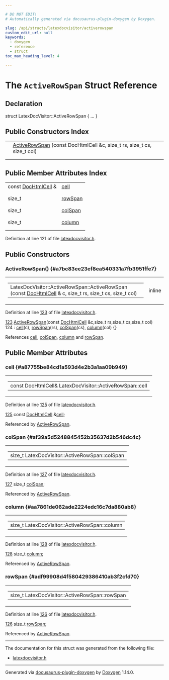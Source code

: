 ```yaml
---

# DO NOT EDIT!
# Automatically generated via docusaurus-plugin-doxygen by Doxygen.

slug: /api/structs/latexdocvisitor/activerowspan
custom_edit_url: null
keywords:
  - doxygen
  - reference
  - struct
toc_max_heading_level: 4

---
```


<div class="doxyPage">

# The `ActiveRowSpan` Struct Reference



## Declaration

<div class="doxyDeclaration">
struct LatexDocVisitor::ActiveRowSpan { ... }
</div>

## Public Constructors Index

<table class="doxyMembersIndex">

<tr class="doxyMemberIndexItem">
<td class="doxyMemberIndexItemType" align="left" valign="top"></td>
<td class="doxyMemberIndexItemName" align="left" valign="top"><a href="#a7bc83ee23ef8ea540331a7fb3951ffe7">ActiveRowSpan</a> (const DocHtmlCell &amp;c, size_t rs, size_t cs, size_t col)</td>
</tr>
<tr class="doxyMemberIndexDescription">
<td class="doxyMemberIndexDescriptionLeft"></td>
<td class="doxyMemberIndexDescriptionRight">
</td>
</tr>
<tr class="doxyMemberIndexSeparator">
<td class="doxyMemberIndexSeparator" colspan="2"></td>
</tr>

</table>

## Public Member Attributes Index

<table class="doxyMembersIndex">

<tr class="doxyMemberIndexItem">
<td class="doxyMemberIndexItemType" align="left" valign="top">const <a href="/web-doxygen/docs/api/classes/dochtmlcell">DocHtmlCell</a> &amp;</td>
<td class="doxyMemberIndexItemName" align="left" valign="top"><a href="#a87755be84cd1a593d4e2b3a1aa09b949">cell</a></td>
</tr>
<tr class="doxyMemberIndexDescription">
<td class="doxyMemberIndexDescriptionLeft"></td>
<td class="doxyMemberIndexDescriptionRight">
</td>
</tr>
<tr class="doxyMemberIndexSeparator">
<td class="doxyMemberIndexSeparator" colspan="2"></td>
</tr>

<tr class="doxyMemberIndexItem">
<td class="doxyMemberIndexItemType" align="left" valign="top">size_t</td>
<td class="doxyMemberIndexItemName" align="left" valign="top"><a href="#adf99908d4f580429386410ab3f2cfd70">rowSpan</a></td>
</tr>
<tr class="doxyMemberIndexDescription">
<td class="doxyMemberIndexDescriptionLeft"></td>
<td class="doxyMemberIndexDescriptionRight">
</td>
</tr>
<tr class="doxyMemberIndexSeparator">
<td class="doxyMemberIndexSeparator" colspan="2"></td>
</tr>

<tr class="doxyMemberIndexItem">
<td class="doxyMemberIndexItemType" align="left" valign="top">size_t</td>
<td class="doxyMemberIndexItemName" align="left" valign="top"><a href="#af39a5d5248845452b35637d2b546dc4c">colSpan</a></td>
</tr>
<tr class="doxyMemberIndexDescription">
<td class="doxyMemberIndexDescriptionLeft"></td>
<td class="doxyMemberIndexDescriptionRight">
</td>
</tr>
<tr class="doxyMemberIndexSeparator">
<td class="doxyMemberIndexSeparator" colspan="2"></td>
</tr>

<tr class="doxyMemberIndexItem">
<td class="doxyMemberIndexItemType" align="left" valign="top">size_t</td>
<td class="doxyMemberIndexItemName" align="left" valign="top"><a href="#aa7861de062ade2224edc16c7da880ab8">column</a></td>
</tr>
<tr class="doxyMemberIndexDescription">
<td class="doxyMemberIndexDescriptionLeft"></td>
<td class="doxyMemberIndexDescriptionRight">
</td>
</tr>
<tr class="doxyMemberIndexSeparator">
<td class="doxyMemberIndexSeparator" colspan="2"></td>
</tr>

</table>


<p>Definition at line 121 of file <a href="/web-doxygen/docs/api/files/src/latexdocvisitor-h">latexdocvisitor.h</a>.</p>

<div class="doxySectionDef">

## Public Constructors

### ActiveRowSpan() {#a7bc83ee23ef8ea540331a7fb3951ffe7}

<div class="doxyMemberItem">
<div class="doxyMemberProto">
<table class="doxyMemberLabels">
<tr class="doxyMemberLabels">
<td class="doxyMemberLabelsLeft">
<table class="doxyMemberName">
<tr>
<td class="doxyMemberName">LatexDocVisitor::ActiveRowSpan::ActiveRowSpan (const <a href="/web-doxygen/docs/api/classes/dochtmlcell">DocHtmlCell</a> &amp; c, size_t rs, size_t cs, size_t col)</td>
</tr>
</table>
</td>
<td class="doxyMemberLabelsRight">
<span class="doxyMemberLabels">
<span class="doxyMemberLabel inline">inline</span>
</span>
</td>
</tr>
</table>
</div>
<div class="doxyMemberDoc">


<p>Definition at line <a href="/web-doxygen/docs/api/files/src/latexdocvisitor-h/#l00123">123</a> of file <a href="/web-doxygen/docs/api/files/src/latexdocvisitor-h">latexdocvisitor.h</a>.</p>

<div class="doxyProgramListing">

<div class="doxyCodeLine"><span class="doxyLineNumber"><a href="#a7bc83ee23ef8ea540331a7fb3951ffe7">123</a></span><span class="doxyLineContent"><span class="doxyHighlight">      <a href="#a7bc83ee23ef8ea540331a7fb3951ffe7">ActiveRowSpan</a>(</span><span class="doxyHighlightKeyword">const</span><span class="doxyHighlight"> <a href="/web-doxygen/docs/api/classes/dochtmlcell">DocHtmlCell</a> &amp;c,</span><span class="doxyHighlightKeywordType">size_t</span><span class="doxyHighlight"> rs,</span><span class="doxyHighlightKeywordType">size_t</span><span class="doxyHighlight"> cs,</span><span class="doxyHighlightKeywordType">size_t</span><span class="doxyHighlight"> col)</span></span></div>
<div class="doxyCodeLine"><span class="doxyLineNumber">124</span><span class="doxyLineContent"><span class="doxyHighlight">        : <a href="#a87755be84cd1a593d4e2b3a1aa09b949">cell</a>(c), <a href="#adf99908d4f580429386410ab3f2cfd70">rowSpan</a>(rs), <a href="#af39a5d5248845452b35637d2b546dc4c">colSpan</a>(cs), <a href="#aa7861de062ade2224edc16c7da880ab8">column</a>(col) {}</span></span></div>

</div>


References <a href="#a87755be84cd1a593d4e2b3a1aa09b949">cell</a>, <a href="#af39a5d5248845452b35637d2b546dc4c">colSpan</a>, <a href="#aa7861de062ade2224edc16c7da880ab8">column</a> and <a href="#adf99908d4f580429386410ab3f2cfd70">rowSpan</a>.
</div>
</div>

</div>

<div class="doxySectionDef">

## Public Member Attributes

### cell {#a87755be84cd1a593d4e2b3a1aa09b949}

<div class="doxyMemberItem">
<div class="doxyMemberProto">
<table class="doxyMemberLabels">
<tr class="doxyMemberLabels">
<td class="doxyMemberLabelsLeft">
<table class="doxyMemberName">
<tr>
<td class="doxyMemberName">const DocHtmlCell&amp; LatexDocVisitor::ActiveRowSpan::cell</td>
</tr>
</table>
</td>
</tr>
</table>
</div>
<div class="doxyMemberDoc">


<p>Definition at line <a href="/web-doxygen/docs/api/files/src/latexdocvisitor-h/#l00125">125</a> of file <a href="/web-doxygen/docs/api/files/src/latexdocvisitor-h">latexdocvisitor.h</a>.</p>

<div class="doxyProgramListing">

<div class="doxyCodeLine"><span class="doxyLineNumber"><a href="#a87755be84cd1a593d4e2b3a1aa09b949">125</a></span><span class="doxyLineContent"><span class="doxyHighlight">      </span><span class="doxyHighlightKeyword">const</span><span class="doxyHighlight"> <a href="/web-doxygen/docs/api/classes/dochtmlcell">DocHtmlCell</a> &amp;<a href="#a87755be84cd1a593d4e2b3a1aa09b949">cell</a>;</span></span></div>

</div>


Referenced by <a href="#a7bc83ee23ef8ea540331a7fb3951ffe7">ActiveRowSpan</a>.
</div>
</div>

### colSpan {#af39a5d5248845452b35637d2b546dc4c}

<div class="doxyMemberItem">
<div class="doxyMemberProto">
<table class="doxyMemberLabels">
<tr class="doxyMemberLabels">
<td class="doxyMemberLabelsLeft">
<table class="doxyMemberName">
<tr>
<td class="doxyMemberName">size_t LatexDocVisitor::ActiveRowSpan::colSpan</td>
</tr>
</table>
</td>
</tr>
</table>
</div>
<div class="doxyMemberDoc">


<p>Definition at line <a href="/web-doxygen/docs/api/files/src/latexdocvisitor-h/#l00127">127</a> of file <a href="/web-doxygen/docs/api/files/src/latexdocvisitor-h">latexdocvisitor.h</a>.</p>

<div class="doxyProgramListing">

<div class="doxyCodeLine"><span class="doxyLineNumber"><a href="#af39a5d5248845452b35637d2b546dc4c">127</a></span><span class="doxyLineContent"><span class="doxyHighlight">      </span><span class="doxyHighlightKeywordType">size_t</span><span class="doxyHighlight"> <a href="#af39a5d5248845452b35637d2b546dc4c">colSpan</a>;</span></span></div>

</div>


Referenced by <a href="#a7bc83ee23ef8ea540331a7fb3951ffe7">ActiveRowSpan</a>.
</div>
</div>

### column {#aa7861de062ade2224edc16c7da880ab8}

<div class="doxyMemberItem">
<div class="doxyMemberProto">
<table class="doxyMemberLabels">
<tr class="doxyMemberLabels">
<td class="doxyMemberLabelsLeft">
<table class="doxyMemberName">
<tr>
<td class="doxyMemberName">size_t LatexDocVisitor::ActiveRowSpan::column</td>
</tr>
</table>
</td>
</tr>
</table>
</div>
<div class="doxyMemberDoc">


<p>Definition at line <a href="/web-doxygen/docs/api/files/src/latexdocvisitor-h/#l00128">128</a> of file <a href="/web-doxygen/docs/api/files/src/latexdocvisitor-h">latexdocvisitor.h</a>.</p>

<div class="doxyProgramListing">

<div class="doxyCodeLine"><span class="doxyLineNumber"><a href="#aa7861de062ade2224edc16c7da880ab8">128</a></span><span class="doxyLineContent"><span class="doxyHighlight">      </span><span class="doxyHighlightKeywordType">size_t</span><span class="doxyHighlight"> <a href="#aa7861de062ade2224edc16c7da880ab8">column</a>;</span></span></div>

</div>


Referenced by <a href="#a7bc83ee23ef8ea540331a7fb3951ffe7">ActiveRowSpan</a>.
</div>
</div>

### rowSpan {#adf99908d4f580429386410ab3f2cfd70}

<div class="doxyMemberItem">
<div class="doxyMemberProto">
<table class="doxyMemberLabels">
<tr class="doxyMemberLabels">
<td class="doxyMemberLabelsLeft">
<table class="doxyMemberName">
<tr>
<td class="doxyMemberName">size_t LatexDocVisitor::ActiveRowSpan::rowSpan</td>
</tr>
</table>
</td>
</tr>
</table>
</div>
<div class="doxyMemberDoc">


<p>Definition at line <a href="/web-doxygen/docs/api/files/src/latexdocvisitor-h/#l00126">126</a> of file <a href="/web-doxygen/docs/api/files/src/latexdocvisitor-h">latexdocvisitor.h</a>.</p>

<div class="doxyProgramListing">

<div class="doxyCodeLine"><span class="doxyLineNumber"><a href="#adf99908d4f580429386410ab3f2cfd70">126</a></span><span class="doxyLineContent"><span class="doxyHighlight">      </span><span class="doxyHighlightKeywordType">size_t</span><span class="doxyHighlight"> <a href="#adf99908d4f580429386410ab3f2cfd70">rowSpan</a>;</span></span></div>

</div>


Referenced by <a href="#a7bc83ee23ef8ea540331a7fb3951ffe7">ActiveRowSpan</a>.
</div>
</div>

</div>

<hr/>

<p>The documentation for this struct was generated from the following file:</p>

<ul>
<li><a href="/web-doxygen/docs/api/files/src/latexdocvisitor-h">latexdocvisitor.h</a></li>
</ul>

<hr/>

<p class="doxyGeneratedBy">Generated via <a href="https://github.com/xpack/docusaurus-plugin-doxygen">docusaurus-plugin-doxygen</a> by <a href="https://www.doxygen.nl">Doxygen</a> 1.14.0.</p>

</div>

